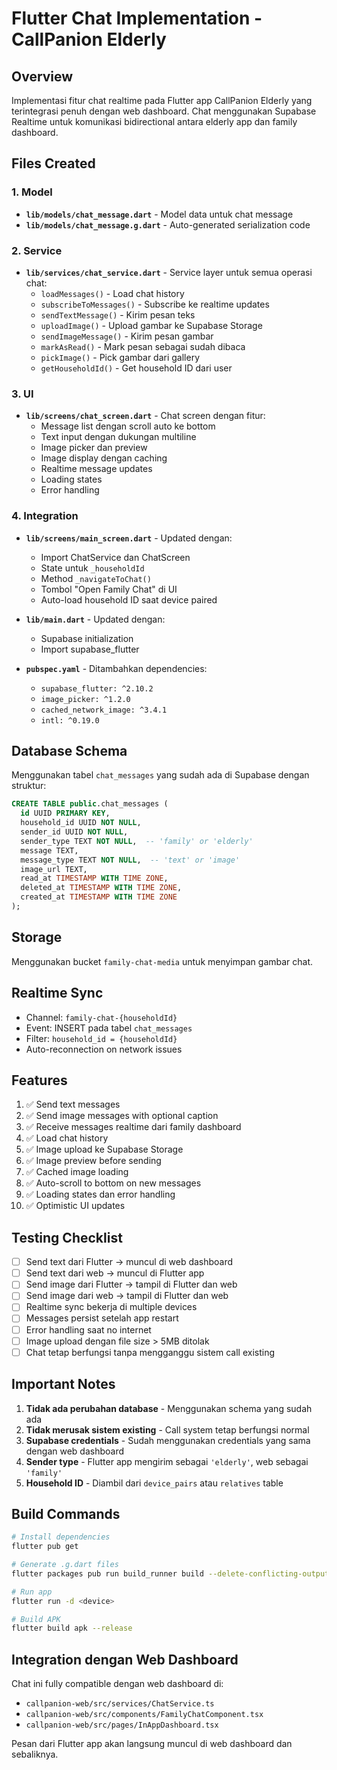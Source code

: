 # Flutter Chat Implementation - CallPanion Elderly

## Overview
Implementasi fitur chat realtime pada Flutter app CallPanion Elderly yang terintegrasi penuh dengan web dashboard. Chat menggunakan Supabase Realtime untuk komunikasi bidirectional antara elderly app dan family dashboard.

## Files Created

### 1. Model
- **`lib/models/chat_message.dart`** - Model data untuk chat message
- **`lib/models/chat_message.g.dart`** - Auto-generated serialization code

### 2. Service
- **`lib/services/chat_service.dart`** - Service layer untuk semua operasi chat:
  - `loadMessages()` - Load chat history
  - `subscribeToMessages()` - Subscribe ke realtime updates
  - `sendTextMessage()` - Kirim pesan teks
  - `uploadImage()` - Upload gambar ke Supabase Storage
  - `sendImageMessage()` - Kirim pesan gambar
  - `markAsRead()` - Mark pesan sebagai sudah dibaca
  - `pickImage()` - Pick gambar dari gallery
  - `getHouseholdId()` - Get household ID dari user

### 3. UI
- **`lib/screens/chat_screen.dart`** - Chat screen dengan fitur:
  - Message list dengan scroll auto ke bottom
  - Text input dengan dukungan multiline
  - Image picker dan preview
  - Image display dengan caching
  - Realtime message updates
  - Loading states
  - Error handling

### 4. Integration
- **`lib/screens/main_screen.dart`** - Updated dengan:
  - Import ChatService dan ChatScreen
  - State untuk `_householdId`
  - Method `_navigateToChat()`
  - Tombol "Open Family Chat" di UI
  - Auto-load household ID saat device paired

- **`lib/main.dart`** - Updated dengan:
  - Supabase initialization
  - Import supabase_flutter

- **`pubspec.yaml`** - Ditambahkan dependencies:
  - `supabase_flutter: ^2.10.2`
  - `image_picker: ^1.2.0`
  - `cached_network_image: ^3.4.1`
  - `intl: ^0.19.0`

## Database Schema
Menggunakan tabel `chat_messages` yang sudah ada di Supabase dengan struktur:
```sql
CREATE TABLE public.chat_messages (
  id UUID PRIMARY KEY,
  household_id UUID NOT NULL,
  sender_id UUID NOT NULL,
  sender_type TEXT NOT NULL,  -- 'family' or 'elderly'
  message TEXT,
  message_type TEXT NOT NULL,  -- 'text' or 'image'
  image_url TEXT,
  read_at TIMESTAMP WITH TIME ZONE,
  deleted_at TIMESTAMP WITH TIME ZONE,
  created_at TIMESTAMP WITH TIME ZONE
);
```

## Storage
Menggunakan bucket `family-chat-media` untuk menyimpan gambar chat.

## Realtime Sync
- Channel: `family-chat-{householdId}`
- Event: INSERT pada tabel `chat_messages`
- Filter: `household_id = {householdId}`
- Auto-reconnection on network issues

## Features
1. ✅ Send text messages
2. ✅ Send image messages with optional caption
3. ✅ Receive messages realtime dari family dashboard
4. ✅ Load chat history
5. ✅ Image upload ke Supabase Storage
6. ✅ Image preview before sending
7. ✅ Cached image loading
8. ✅ Auto-scroll to bottom on new messages
9. ✅ Loading states dan error handling
10. ✅ Optimistic UI updates

## Testing Checklist
- [ ] Send text dari Flutter → muncul di web dashboard
- [ ] Send text dari web → muncul di Flutter app
- [ ] Send image dari Flutter → tampil di Flutter dan web
- [ ] Send image dari web → tampil di Flutter dan web
- [ ] Realtime sync bekerja di multiple devices
- [ ] Messages persist setelah app restart
- [ ] Error handling saat no internet
- [ ] Image upload dengan file size > 5MB ditolak
- [ ] Chat tetap berfungsi tanpa mengganggu sistem call existing

## Important Notes
1. **Tidak ada perubahan database** - Menggunakan schema yang sudah ada
2. **Tidak merusak sistem existing** - Call system tetap berfungsi normal
3. **Supabase credentials** - Sudah menggunakan credentials yang sama dengan web dashboard
4. **Sender type** - Flutter app mengirim sebagai `'elderly'`, web sebagai `'family'`
5. **Household ID** - Diambil dari `device_pairs` atau `relatives` table

## Build Commands
```bash
# Install dependencies
flutter pub get

# Generate .g.dart files
flutter packages pub run build_runner build --delete-conflicting-outputs

# Run app
flutter run -d <device>

# Build APK
flutter build apk --release
```

## Integration dengan Web Dashboard
Chat ini fully compatible dengan web dashboard di:
- `callpanion-web/src/services/ChatService.ts`
- `callpanion-web/src/components/FamilyChatComponent.tsx`
- `callpanion-web/src/pages/InAppDashboard.tsx`

Pesan dari Flutter app akan langsung muncul di web dashboard dan sebaliknya.
